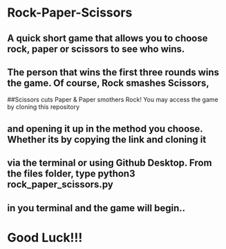 # Rock-Paper-Scissors
## A quick short game that allows you to choose rock, paper or scissors to see who wins. 
## The person that wins the first three rounds wins the game. Of course, Rock smashes Scissors, 
##Scissors cuts Paper & Paper smothers Rock! You may access the game by cloning this repository 
## and opening it up in the method you choose. Whether its by copying the link and cloning it 
## via the terminal or using Github Desktop. From the files folder, type python3 rock_paper_scissors.py 
## in you terminal and the game will begin.. 

# Good Luck!!!
